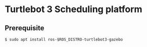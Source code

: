# Turtlebot 3 Scheduling platform

## Prerequisite
```
$ sudo apt install ros-$ROS_DISTRO-turtlebot3-gazebo
```